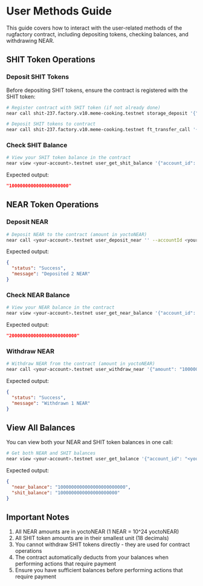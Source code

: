 # User Methods Guide

This guide covers how to interact with the user-related methods of the rugfactory contract, including depositing tokens, checking balances, and withdrawing NEAR.

## SHIT Token Operations

### Deposit SHIT Tokens

Before depositing SHIT tokens, ensure the contract is registered with the SHIT token:

```bash
# Register contract with SHIT token (if not already done)
near call shit-237.factory.v10.meme-cooking.testnet storage_deposit '{"account_id": "<your-account>.testnet"}' --accountId <your-account>.testnet --amount 0.00125

# Deposit SHIT tokens to contract
near call shit-237.factory.v10.meme-cooking.testnet ft_transfer_call '{"receiver_id": "<your-account>.testnet", "amount": "1000000000000000000000", "msg": ""}' --accountId <your-account>.testnet --amount 0.000000000000000000000001
```

### Check SHIT Balance

```bash
# View your SHIT token balance in the contract
near view <your-account>.testnet user_get_shit_balance '{"account_id": "<your-account>.testnet"}'
```

Expected output:
```json
"1000000000000000000000"
```

## NEAR Token Operations

### Deposit NEAR

```bash
# Deposit NEAR to the contract (amount in yoctoNEAR)
near call <your-account>.testnet user_deposit_near '' --accountId <your-account>.testnet --amount 2
```

Expected output:
```json
{
  "status": "Success",
  "message": "Deposited 2 NEAR"
}
```

### Check NEAR Balance

```bash
# View your NEAR balance in the contract
near view <your-account>.testnet user_get_near_balance '{"account_id": "<your-account>.testnet"}'
```

Expected output:
```json
"2000000000000000000000000"
```

### Withdraw NEAR

```bash
# Withdraw NEAR from the contract (amount in yoctoNEAR)
near call <your-account>.testnet user_withdraw_near '{"amount": "1000000000000000000000000"}' --accountId <your-account>.testnet
```

Expected output:
```json
{
  "status": "Success",
  "message": "Withdrawn 1 NEAR"
}
```

## View All Balances

You can view both your NEAR and SHIT token balances in one call:

```bash
# Get both NEAR and SHIT balances
near view <your-account>.testnet user_get_balance '{"account_id": "<your-account>.testnet"}'
```

Expected output:
```json
{
  "near_balance": "1000000000000000000000000",
  "shit_balance": "1000000000000000000000"
}
```

## Important Notes

1. All NEAR amounts are in yoctoNEAR (1 NEAR = 10^24 yoctoNEAR)
2. All SHIT token amounts are in their smallest unit (18 decimals)
3. You cannot withdraw SHIT tokens directly - they are used for contract operations
4. The contract automatically deducts from your balances when performing actions that require payment
5. Ensure you have sufficient balances before performing actions that require payment